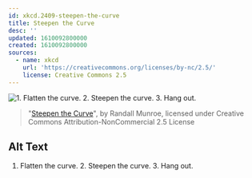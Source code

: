 ```yaml
---
id: xkcd.2409-steepen-the-curve
title: Steepen the Curve
desc: ''
updated: 1610092800000
created: 1610092800000
sources:
  - name: xkcd
    url: 'https://creativecommons.org/licenses/by-nc/2.5/'
    license: Creative Commons 2.5
---
```

![1. Flatten the curve. 2. Steepen the curve. 3. Hang out.](https://imgs.xkcd.com/comics/steepen_the_curve.png)
> "[Steepen the Curve](https://xkcd.com/2409/)", by Randall Munroe, licensed under Creative Commons Attribution-NonCommercial 2.5 License

## Alt Text
1. Flatten the curve. 2. Steepen the curve. 3. Hang out.
